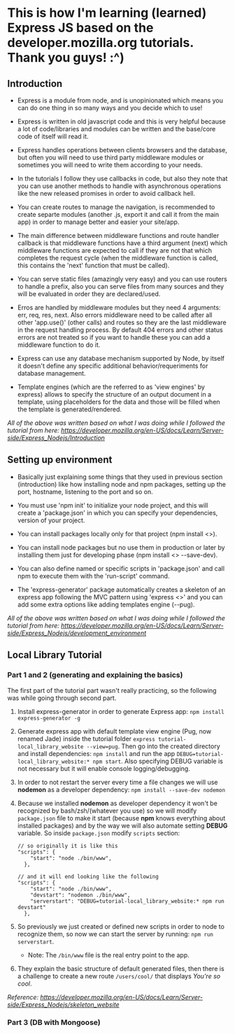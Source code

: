 This is how I'm learning (learned) Express JS based on the developer.mozilla.org tutorials. Thank you guys! :^)
===========================================================================================================================
## Introduction

- Express is a module from node, and is unopinionated which means you can do one thing in so many ways and you decide which to use!

- Express is written in old javascript code and this is very helpful because a lot of code/libraries and modules can be written and the base/core code of itself will read it.

- Express handles operations between clients browsers and the database, but often you will need to use third party middleware modules or sometimes you will need to write them according to your needs.

- In the tutorials I follow they use callbacks in code, but also they note that you can use another methods to handle with asynchronous operations like the new released promises in order to avoid callback hell.

- You can create routes to manage the navigation, is recommended to create separte modules (another .js, export it and call it from the main app) in order to manage better and easier your site/app.

- The main difference between middleware functions and route handler callback is that middleware functions have a third argument (next) which middleware functions are expected to call if they are not that which completes the request cycle (when the middleware function is called, this contains the 'next' function that must be called).

- You can serve static files (amazingly very easy) and you can use routers to handle a prefix, also you can serve files from many sources and they will be evaluated in order they are declared/used.

- Erros are handled by middleware modules but they need 4 arguments: err, req, res, next. Also errors middleware need to be called after all other 'app.use()' (other calls) and routes so they are the last middleware in the request handling process. By default 404 errors and other status errors are not treated so if you want to handle these you can add a middleware function to do it.

- Express can use any database mechanism supported by Node, by itself it doesn't define any specific additional behavior/requeriments for database management.

- Template engines (which are the referred to as 'view engines' by express) allows to specify the structure of an output document in a template, using placeholders for the data and those will be filled when the template is generated/rendered.

*All of the above was written based on what I was doing while I followed the tutorial from here: https://developer.mozilla.org/en-US/docs/Learn/Server-side/Express_Nodejs/Introduction*

## Setting up environment

- Basically just explaining some things that they used in previous section (introduction) like how installing node and npm packages, setting up the port, hostname, listening to the port and so on.

- You must use 'npm init' to initialize your node project, and this will create a 'package.json' in which you can specify your dependencies, version of your project.

- You can install packages locally only for that project (npm install <<package>>).

- You can install node packages but no use them in production or later by installing them just for developing phase (npm install <<package>> --save-dev).

- You can also define named or specific scripts in 'package.json' and call npm to execute them with the 'run-script' command.

- The 'express-generator' package automatically creates a skeleton of an express app following the MVC pattern using 'express <<appname>>' and you can add some extra options like adding templates engine (--pug).

*All of the above was written based on what I was doing while I followed the tutorial from here: https://developer.mozilla.org/en-US/docs/Learn/Server-side/Express_Nodejs/development_environment*

## Local Library Tutorial

### Part 1 and 2 (generating and explaining the basics)

The first part of the tutorial part wasn't really practicing, so the following was while going through second part.

1.  Install express-generator in order to generate Express app: ```npm install express-generator -g``` 

2. Generate express app with default template view engine (Pug, now renamed Jade) inside the tutorial folder ```express tutorial-local_library_website --view=pug```. Then go into the created directory and install dependencies: ```npm install``` and run the app ```DEBUG=tutorial-local_library_website:* npm start```. Also specifying DEBUG variable is not necessary but it will enable console logging/debugging.

3. In order to not restart the server every time a file changes we will use **nodemon** as a developer dependency: ```npm install --save-dev nodemon``` 

4. Because we installed **nodemon** as developer dependency it won't be recognized by bash/zsh/(whatever you use) so we will modify ```package.json``` file to make it start (because **npm** knows everything about installed packages) and by the way we will also automate setting **DEBUG** variable. So inside ```package.json``` modify ```scripts``` section:

   ```
   // so originally it is like this
   "scripts": {
       "start": "node ./bin/www",
     },
   
   // and it will end looking like the following
   "scripts": {
       "start": "node ./bin/www",
       "devstart": "nodemon ./bin/www",
       "serverstart": "DEBUG=tutorial-local_library_website:* npm run devstart"
     },
   ```

5. So previously we just created or defined new scripts in order to node to recognize them, so now we can start the server by running: ```npm run serverstart```.
   - Note: The ```/bin/www``` file is the real entry point to the app.
6. They explain the basic structure of default generated files, then there is a challenge to create a new route ```/users/cool/``` that displays *You're so cool*.

*Reference: https://developer.mozilla.org/en-US/docs/Learn/Server-side/Express_Nodejs/skeleton_website* 

### Part 3 (DB with Mongoose)
